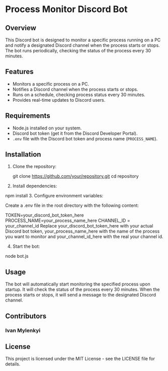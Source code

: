 # Process Monitor Discord Bot

## Overview

This Discord bot is designed to monitor a specific process running on a PC and notify a designated Discord channel when the process starts or stops. The bot runs periodically, checking the status of the process every 30 minutes.

## Features

- Monitors a specific process on a PC.
- Notifies a Discord channel when the process starts or stops.
- Runs on a schedule, checking process status every 30 minutes.
- Provides real-time updates to Discord users.

## Requirements

- Node.js installed on your system.
- Discord bot token (get it from the Discord Developer Portal).
- `.env` file with the Discord bot token and process name (`PROCESS_NAME`).

## Installation

1. Clone the repository:

   git clone https://github.com/your/repository.git
   cd repository
2. Install dependencies:

npm install
3. Configure environment variables:

Create a .env file in the root directory with the following content:

TOKEN=your_discord_bot_token_here
PROCESS_NAME=your_process_name_here
CHANNEL_ID = your_channel_id
Replace your_discord_bot_token_here with your actual Discord bot token, your_process_name_here with the name of the process you want to monitor and your_channel_id_here with the real your channel id.

4. Start the bot:

node bot.js
## Usage
The bot will automatically start monitoring the specified process upon startup.
It will check the status of the process every 30 minutes.
When the process starts or stops, it will send a message to the designated Discord channel.

## Contributors
 ### Ivan Mylenkyi

## License
This project is licensed under the MIT License - see the LICENSE file for details.

